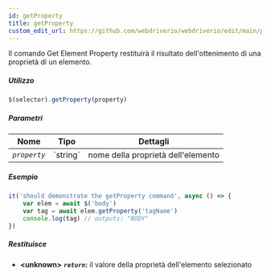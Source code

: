 ```yaml
---
id: getProperty
title: getProperty
custom_edit_url: https://github.com/webdriverio/webdriverio/edit/main/packages/webdriverio/src/commands/element/getProperty.ts
---
```


Il comando Get Element Property restituirà il risultato dell'ottenimento di una proprietà di un
elemento.

##### Utilizzo

```js
$(selector).getProperty(property)
```

##### Parametri

<table>
  <thead>
    <tr>
      <th>Nome</th><th>Tipo</th><th>Dettagli</th>
    </tr>
  </thead>
  <tbody>
    <tr>
      <td><code><var>property</var></code></td>
      <td>`string`</td>
      <td>nome della proprietà dell'elemento</td>
    </tr>
  </tbody>
</table>

##### Esempio

```js title="getProperty.js"
it('should demonstrate the getProperty command', async () => {
    var elem = await $('body')
    var tag = await elem.getProperty('tagName')
    console.log(tag) // outputs: "BODY"
})
```

##### Restituisce

- **&lt;unknown&gt;**
            **<code><var>return</var></code>:** il valore della proprietà dell'elemento selezionato